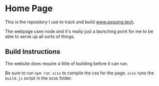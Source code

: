 # Home Page

This is the repository I use to track and 
build www.possing.tech.

The webpage uses node and it's really just a launching
point for me to be able to serve up all sorts of things.

## Build Instructions

The website does require a little of building before
it can run. 

Be sure to run `npm run scss` to compile the 
css for the page. `scss` runs the `build.js` script in the
scss folder.
